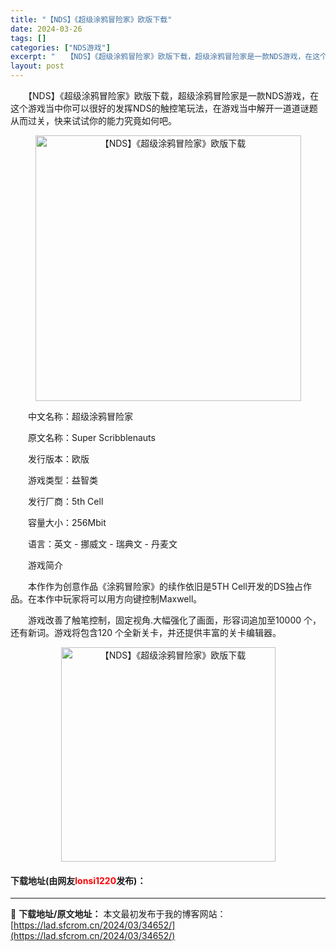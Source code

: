 ```yaml
---
title: "【NDS】《超级涂鸦冒险家》欧版下载"
date: 2024-03-26
tags: []
categories: ["NDS游戏"]
excerpt: "　　【NDS】《超级涂鸦冒险家》欧版下载，超级涂鸦冒险家是一款NDS游戏，在这个游戏当中你可以很好的发挥NDS的触控笔玩法，在游戏当中解开一道道谜题从而过关，快来试试你的能力究竟如何吧。 　　中文名称：超级涂鸦冒险家 　　原文名称：Super Scribblenauts 　　发行版本：欧版 　　游戏&hellip;"
layout: post
---
```


 <p>　　【NDS】《超级涂鸦冒险家》欧版下载，超级涂鸦冒险家是一款NDS游戏，在这个游戏当中你可以很好的发挥NDS的触控笔玩法，在游戏当中解开一道道谜题从而过关，快来试试你的能力究竟如何吧。</p> <p align="center"><img align="" border="0" src="https://lad.sfcrom.cn/wp-content/uploads/2024/03/20240326_66022609a4365.png" width="425" alt="【NDS】《超级涂鸦冒险家》欧版下载" /></p> <p>　　中文名称：超级涂鸦冒险家</p> <p>　　原文名称：Super Scribblenauts</p> <p>　　发行版本：欧版</p> <p>　　游戏类型：益智类</p> <p>　　发行厂商：5th Cell</p> <p>　　容量大小：256Mbit</p> <p>　　语言：英文 - 挪威文 - 瑞典文 - 丹麦文</p> <p>　　游戏简介</p> <p>　　本作作为创意作品《涂鸦冒险家》的续作依旧是5TH Cell开发的DS独占作品。在本作中玩家将可以用方向键控制Maxwell。</p> <p>　　游戏改善了触笔控制，固定视角.大幅强化了画面，形容词追加至10000 个，还有新词。游戏将包含120 个全新关卡，并还提供丰富的关卡编辑器。</p> <p align="center"><img align="" border="0" src="https://lad.sfcrom.cn/wp-content/uploads/2024/03/20240326_6602260a23a39.png" width="343" alt="【NDS】《超级涂鸦冒险家》欧版下载" /></p> <p><h4>下载地址(由网友<font color="red">lonsi1220</font>发布)：</h4></p> 

---
📖 **下载地址/原文地址：** 本文最初发布于我的博客网站：[https://lad.sfcrom.cn/2024/03/34652/](https://lad.sfcrom.cn/2024/03/34652/)
